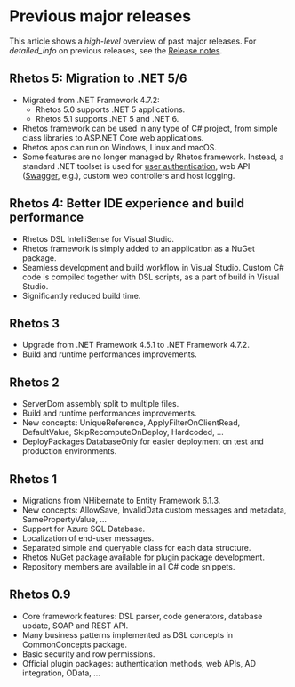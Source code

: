 # Previous major releases

This article shows a *high-level* overview of past major releases.
For *detailed_info* on previous releases, see the [Release notes](https://github.com/Rhetos/Rhetos/blob/master/ChangeLog.md).

## Rhetos 5: Migration to .NET 5/6

* Migrated from .NET Framework 4.7.2:
  * Rhetos 5.0 supports .NET 5 applications.
  * Rhetos 5.1 supports .NET 5 and .NET 6.
* Rhetos framework can be used in any type of C# project,
  from simple class libraries to ASP.NET Core web applications.
* Rhetos apps can run on Windows, Linux and macOS.
* Some features are no longer managed by Rhetos framework.
  Instead, a standard .NET toolset is used for
  [user authentication](https://docs.microsoft.com/en-us/aspnet/core/security/authentication/?view=aspnetcore-5.0),
  web API ([Swagger](https://docs.microsoft.com/en-us/aspnet/core/tutorials/getting-started-with-swashbuckle?view=aspnetcore-5.0&tabs=visual-studio), e.g.),
  custom web controllers and host logging.

## Rhetos 4: Better IDE experience and build performance

* Rhetos DSL IntelliSense for Visual Studio.
* Rhetos framework is simply added to an application as a NuGet package.
* Seamless development and build workflow in Visual Studio.
  Custom C# code is compiled together with DSL scripts, as a part of build in Visual Studio.
* Significantly reduced build time.

## Rhetos 3

* Upgrade from .NET Framework 4.5.1 to .NET Framework 4.7.2.
* Build and runtime performances improvements.

## Rhetos 2

* ServerDom assembly split to multiple files.
* Build and runtime performances improvements.
* New concepts: UniqueReference, ApplyFilterOnClientRead, DefaultValue, SkipRecomputeOnDeploy, Hardcoded, ...
* DeployPackages DatabaseOnly for easier deployment on test and production environments.

## Rhetos 1

* Migrations from NHibernate to Entity Framework 6.1.3.
* New concepts: AllowSave, InvalidData custom messages and metadata, SamePropertyValue, ...
* Support for Azure SQL Database.
* Localization of end-user messages.
* Separated simple and queryable class for each data structure.
* Rhetos NuGet package available for plugin package development.
* Repository members are available in all C# code snippets.

## Rhetos 0.9

* Core framework features: DSL parser, code generators, database update, SOAP and REST API.
* Many business patterns implemented as DSL concepts in CommonConcepts package.
* Basic security and row permissions.
* Official plugin packages: authentication methods, web APIs, AD integration, OData, ...
